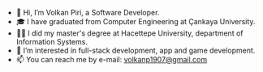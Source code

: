 - 👋 Hi, I’m Volkan Piri, a Software Developer. 
- 🎓 I have graduated from Computer Engineering at Çankaya University.
- 👨‍🎓 I did my master's degree at Hacettepe University, department of Information Systems. 
- 👀 I’m interested in full-stack development, app and game development.
- 📫 You can reach me by e-mail: volkanp1907@gmail.com

<!-- <a href="mailto:volkanp1907@gmail.com"> - 🌱 I’m currently learning Blockchain Technology, Web3 and Flutter.
<img src="https://cdn.pixabay.com/photo/2016/01/26/17/15/gmail-1162901_960_720.png" style="width: 60px; height: 40px">
</a> -->
